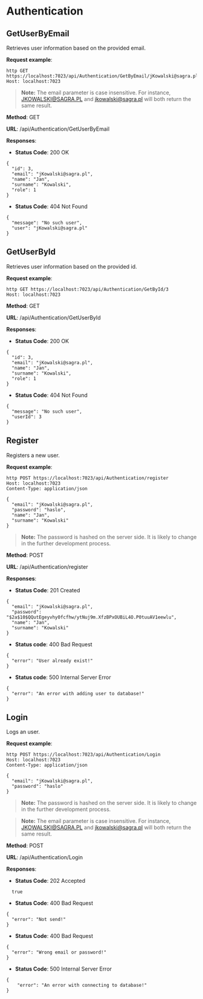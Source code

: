 # Authentication

## GetUserByEmail

Retrieves user information based on the provided email.

**Request example**:

```
http GET https://localhost:7023/api/Authentication/GetByEmail/jKowalski@sagra.pl
Host: localhost:7023
```

> **Note:** The email parameter is case insensitive. For instance, JKOWALSKI@SAGRA.PL and jkowalski@sagra.pl will both return the same result.

**Method**: GET

**URL**: /api/Authentication/GetUserByEmail

**Responses**:

- **Status Code**: 200 OK

```
{
  "id": 3,
  "email": "jKowalski@sagra.pl",
  "name": "Jan",
  "surname": "Kowalski",
  "role": 1
}
```
- **Status Code**: 404 Not Found

```
{
  "message": "No such user",
  "user": "jKowalski@sagra.pl"
}
```

## GetUserById

Retrieves user information based on the provided id.

**Request example**:

```
http GET https://localhost:7023/api/Authentication/GetById/3
Host: localhost:7023
```

**Method**: GET

**URL**: /api/Authentication/GetUserById

**Responses**:

- **Status Code**: 200 OK

```
{
  "id": 3,
  "email": "jKowalski@sagra.pl",
  "name": "Jan",
  "surname": "Kowalski",
  "role": 1
}
```

- **Status Code**: 404 Not Found

```
{
  "message": "No such user",
  "userId": 3
}
```

## Register

Registers a new user.

**Request example**:

```
http POST https://localhost:7023/api/Authentication/register
Host: localhost:7023
Content-Type: application/json

{
  "email": "jKowalski@sagra.pl",
  "password": "haslo",
  "name": "Jan",
  "surname": "Kowalski"
}
```

> **Note:** The password is hashed on the server side. It is likely to change in the further development process.

**Method**: POST

**URL**: /api/Authentication/register

**Responses**:

- **Status Code**: 201 Created

```
{
  "email": "jKowalski@sagra.pl",
  "password": "$2a$10$QQutEgeyvhy0fcfhw/ytNuj9m.XfzBPxOUBiL4O.P0tuuAV1eewlu",
  "name": "Jan",
  "surname": "Kowalski"
}
```

- **Status code**: 400 Bad Request

```
{
  "error": "User already exist!"
}
```

- **Status code**: 500 Internal Server Error

```
{
  "error": "An error with adding user to database!"
}
```

## Login

Logs an user.

**Request example**:

```
http POST https://localhost:7023/api/Authentication/Login
Host: localhost:7023
Content-Type: application/json

{
  "email": "jKowalski@sagra.pl",
  "password": "haslo"
}

```

> **Note:** The password is hashed on the server side. It is likely to change in the further development process.

> **Note:** The email parameter is case insensitive. For instance, JKOWALSKI@SAGRA.PL and jkowalski@sagra.pl will both return the same result.

**Method**: POST

**URL**: /api/Authentication/Login

**Responses**:

- **Status Code**: 202 Accepted

```
  true
```

- **Status Code**: 400 Bad Request

```
{
  "error": "Not send!"
}
```

- **Status Code**: 400 Bad Request

```
{
  "error": "Wrong email or password!"
}
```

- **Status Code**: 500 Internal Server Error

```
{
    "error": "An error with connecting to database!"
}
```